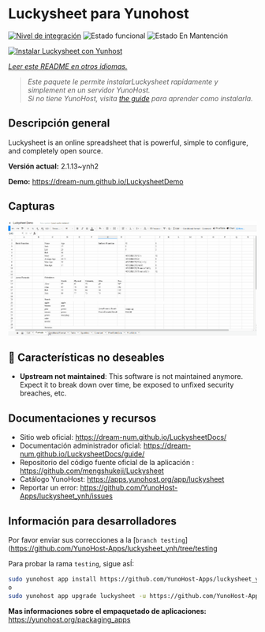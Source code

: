 <!--
Este archivo README esta generado automaticamente<https://github.com/YunoHost/apps/tree/master/tools/readme_generator>
No se debe editar a mano.
-->

# Luckysheet para Yunohost

[![Nivel de integración](https://dash.yunohost.org/integration/luckysheet.svg)](https://dash.yunohost.org/appci/app/luckysheet) ![Estado funcional](https://ci-apps.yunohost.org/ci/badges/luckysheet.status.svg) ![Estado En Mantención](https://ci-apps.yunohost.org/ci/badges/luckysheet.maintain.svg)

[![Instalar Luckysheet con Yunhost](https://install-app.yunohost.org/install-with-yunohost.svg)](https://install-app.yunohost.org/?app=luckysheet)

*[Leer este README en otros idiomas.](./ALL_README.md)*

> *Este paquete le permite instalarLuckysheet rapidamente y simplement en un servidor YunoHost.*  
> *Si no tiene YunoHost, visita [the guide](https://yunohost.org/install) para aprender como instalarla.*

## Descripción general

Luckysheet is an online spreadsheet that is powerful, simple to configure, and completely open source.


**Versión actual:** 2.1.13~ynh2

**Demo:** <https://dream-num.github.io/LuckysheetDemo>

## Capturas

![Captura de Luckysheet](./doc/screenshots/screenshot.gif)

## :red_circle: Características no deseables

- **Upstream not maintained**: This software is not maintained anymore. Expect it to break down over time, be exposed to unfixed security breaches, etc.

## Documentaciones y recursos

- Sitio web oficial: <https://dream-num.github.io/LuckysheetDocs/>
- Documentación administrador oficial: <https://dream-num.github.io/LuckysheetDocs/guide/>
- Repositorio del código fuente oficial de la aplicación : <https://github.com/mengshukeji/Luckysheet>
- Catálogo YunoHost: <https://apps.yunohost.org/app/luckysheet>
- Reportar un error: <https://github.com/YunoHost-Apps/luckysheet_ynh/issues>

## Información para desarrolladores

Por favor enviar sus correcciones a la [`branch testing`](https://github.com/YunoHost-Apps/luckysheet_ynh/tree/testing

Para probar la rama `testing`, sigue asÍ:

```bash
sudo yunohost app install https://github.com/YunoHost-Apps/luckysheet_ynh/tree/testing --debug
o
sudo yunohost app upgrade luckysheet -u https://github.com/YunoHost-Apps/luckysheet_ynh/tree/testing --debug
```

**Mas informaciones sobre el empaquetado de aplicaciones:** <https://yunohost.org/packaging_apps>
